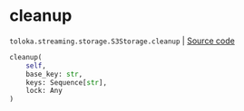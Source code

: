 # cleanup
`toloka.streaming.storage.S3Storage.cleanup` | [Source code](https://github.com/Toloka/toloka-kit/blob/v0.1.25/src/streaming/storage.py#L217)

```python
cleanup(
    self,
    base_key: str,
    keys: Sequence[str],
    lock: Any
)
```

